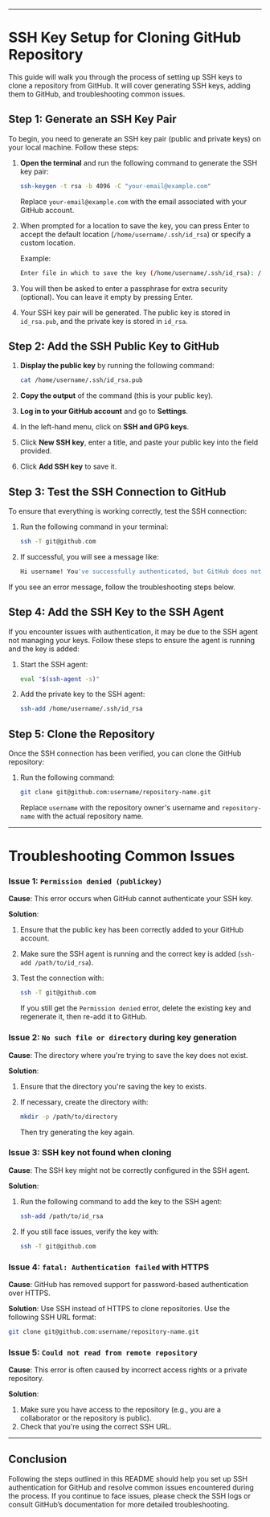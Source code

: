 
---

# SSH Key Setup for Cloning GitHub Repository

This guide will walk you through the process of setting up SSH keys to clone a repository from GitHub. It will cover generating SSH keys, adding them to GitHub, and troubleshooting common issues.

## Step 1: Generate an SSH Key Pair

To begin, you need to generate an SSH key pair (public and private keys) on your local machine. Follow these steps:

1. **Open the terminal** and run the following command to generate the SSH key pair:

    ```bash
    ssh-keygen -t rsa -b 4096 -C "your-email@example.com"
    ```

   Replace `your-email@example.com` with the email associated with your GitHub account.

2. When prompted for a location to save the key, you can press Enter to accept the default location (`/home/username/.ssh/id_rsa`) or specify a custom location.

    Example:
    ```bash
    Enter file in which to save the key (/home/username/.ssh/id_rsa): /home/username/.ssh/id_rsa
    ```

3. You will then be asked to enter a passphrase for extra security (optional). You can leave it empty by pressing Enter.

4. Your SSH key pair will be generated. The public key is stored in `id_rsa.pub`, and the private key is stored in `id_rsa`.

## Step 2: Add the SSH Public Key to GitHub

1. **Display the public key** by running the following command:

    ```bash
    cat /home/username/.ssh/id_rsa.pub
    ```

2. **Copy the output** of the command (this is your public key).

3. **Log in to your GitHub account** and go to **Settings**.

4. In the left-hand menu, click on **SSH and GPG keys**.

5. Click **New SSH key**, enter a title, and paste your public key into the field provided.

6. Click **Add SSH key** to save it.

## Step 3: Test the SSH Connection to GitHub

To ensure that everything is working correctly, test the SSH connection:

1. Run the following command in your terminal:

    ```bash
    ssh -T git@github.com
    ```

2. If successful, you will see a message like:

    ```bash
    Hi username! You've successfully authenticated, but GitHub does not provide shell access.
    ```

If you see an error message, follow the troubleshooting steps below.

## Step 4: Add the SSH Key to the SSH Agent

If you encounter issues with authentication, it may be due to the SSH agent not managing your keys. Follow these steps to ensure the agent is running and the key is added:

1. Start the SSH agent:

    ```bash
    eval "$(ssh-agent -s)"
    ```

2. Add the private key to the SSH agent:

    ```bash
    ssh-add /home/username/.ssh/id_rsa
    ```

## Step 5: Clone the Repository

Once the SSH connection has been verified, you can clone the GitHub repository:

1. Run the following command:

    ```bash
    git clone git@github.com:username/repository-name.git
    ```

   Replace `username` with the repository owner's username and `repository-name` with the actual repository name.

---

# Troubleshooting Common Issues

### Issue 1: `Permission denied (publickey)`

**Cause**: This error occurs when GitHub cannot authenticate your SSH key.

**Solution**:
1. Ensure that the public key has been correctly added to your GitHub account.
2. Make sure the SSH agent is running and the correct key is added (`ssh-add /path/to/id_rsa`).
3. Test the connection with:

    ```bash
    ssh -T git@github.com
    ```

   If you still get the `Permission denied` error, delete the existing key and regenerate it, then re-add it to GitHub.

### Issue 2: `No such file or directory` during key generation

**Cause**: The directory where you're trying to save the key does not exist.

**Solution**:
1. Ensure that the directory you're saving the key to exists.
2. If necessary, create the directory with:

    ```bash
    mkdir -p /path/to/directory
    ```

   Then try generating the key again.

### Issue 3: SSH key not found when cloning

**Cause**: The SSH key might not be correctly configured in the SSH agent.

**Solution**:
1. Run the following command to add the key to the SSH agent:

    ```bash
    ssh-add /path/to/id_rsa
    ```

2. If you still face issues, verify the key with:

    ```bash
    ssh -T git@github.com
    ```

### Issue 4: `fatal: Authentication failed` with HTTPS

**Cause**: GitHub has removed support for password-based authentication over HTTPS.

**Solution**: 
Use SSH instead of HTTPS to clone repositories. Use the following SSH URL format:

```bash
git clone git@github.com:username/repository-name.git
```

### Issue 5: `Could not read from remote repository`

**Cause**: This error is often caused by incorrect access rights or a private repository.

**Solution**:
1. Make sure you have access to the repository (e.g., you are a collaborator or the repository is public).
2. Check that you're using the correct SSH URL.

---

## Conclusion

Following the steps outlined in this README should help you set up SSH authentication for GitHub and resolve common issues encountered during the process. If you continue to face issues, please check the SSH logs or consult GitHub’s documentation for more detailed troubleshooting.
